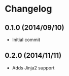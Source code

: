 Changelog
=========

0.1.0 (2014/09/10)
------------------

 - Initial commit


0.2.0 (2014/11/11)
------------------

 - Adds Jinja2 support

